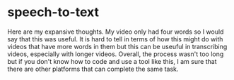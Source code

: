 # speech-to-text



Here are my expansive thoughts. 
My video only had four words so I would say that this was useful. It is hard to tell in terms of how this might do with videos that have more words in them but this can be useuful in transcribing videos, especially with longer videos. Overall, the process wasn't too long but if you don't know how to code and use a tool like this, I am sure that there are other platforms that can complete the same task. 